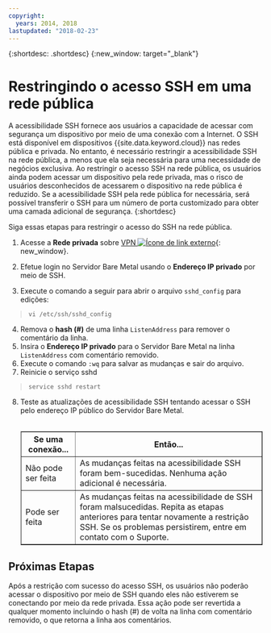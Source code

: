 ```yaml
---
copyright:
  years: 2014, 2018
lastupdated: "2018-02-23"
---
```


{:shortdesc: .shortdesc}
{:new_window: target="_blank"}

# Restringindo o acesso SSH em uma rede pública

A acessibilidade SSH fornece aos usuários a capacidade de acessar com segurança um dispositivo por meio de
uma conexão com a Internet. O SSH está disponível em dispositivos {{site.data.keyword.cloud}}
nas redes pública e privada. No entanto, é necessário restringir a acessibilidade SSH na rede pública, a menos
que ela seja necessária para uma necessidade de negócios exclusiva. Ao restringir o acesso SSH na rede
pública, os usuários ainda podem acessar um dispositivo pela rede privada, mas o risco de usuários
desconhecidos de acessarem o dispositivo na rede pública é reduzido. Se a acessibilidade SSH pela rede pública for necessária, será possível transferir o SSH para um número de porta customizado para obter uma camada adicional de segurança. {:shortdesc}

Siga essas etapas para restringir o acesso do SSH na rede pública.
1. Acesse a **Rede privada** sobre
[VPN ![Ícone de link externo](../../icons/launch-glyph.svg "Íconede link externo")](http://www.softlayer.com/vpn-access){: new_window}.

2. Efetue login no Servidor Bare Metal usando o **Endereço IP privado** por
meio de SSH.
3. Execute o comando a seguir para abrir o arquivo `sshd_config` para edições:
  > `vi /etc/ssh/sshd_config`
4. Remova o **hash (#)** de uma linha `ListenAddress` para
remover o comentário da linha.
5. Insira o **Endereço IP privado** para o Servidor Bare Metal na linha
`ListenAddress` com comentário removido.
6. Execute o comando `:wq` para salvar as mudanças e sair do arquivo.
7. Reinicie o serviço sshd
  > `service sshd restart`
8. Teste as atualizações de acessibilidade SSH tentando acessar o SSH pelo endereço IP público
do Servidor Bare Metal.<br><br><table border="1"><tr><th>Se uma conexão...</th><th>Então...</th></tr><tr><td>Não pode ser feita</td><td>As mudanças feitas na acessibilidade SSH foram bem-sucedidas. Nenhuma ação
adicional é necessária.</td></tr><tr><td>Pode ser feita</td><td>As mudanças feitas na acessibilidade de SSH
foram malsucedidas. Repita as etapas anteriores para tentar novamente a restrição SSH. Se os problemas persistirem, entre em contato com o Suporte.</td></tr></table>

## Próximas Etapas

Após a restrição com sucesso do acesso SSH, os usuários não poderão acessar o dispositivo por meio de
SSH quando eles não estiverem se conectando por meio da rede privada. Essa ação pode ser revertida a qualquer momento incluindo o hash (#) de volta na linha com comentário removido, o que retorna a linha aos comentários.
